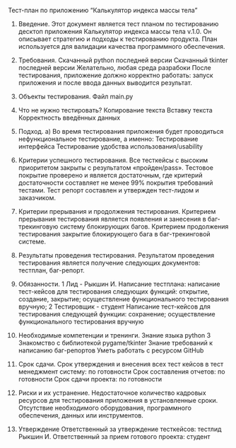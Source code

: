 Тест-план по приложению “Калькулятор индекса массы тела”

1.	Введение.
    Этот документ является тест планом по тестированию десктоп приложения Калькулятор индекса массы тела v.1.0. Он описывает стратегию и подходы к тестированию продукта. План используется для валидации качества программного обеспечения.
2.	Требования.
    Скачанный python последней версии
    Скачанный tkinter последней версии
    Желательно, любая среда разрабоки
    После тестирования, приложение должно корректно работать: запуск приложения и после ввода данных выводится результат.
3.	Объекты тестирования.
    Файл main.py
4.	Что не нужно тестировать?
    Копирование текста
	Вставку текста
	Корректность введённых данных
5.	Подход.
a) Во время тестирования приложения будет проводиться нефункциональное  тестирование, а именно: 
	Тестирование интерфейса
	Тестирование удобства использования/usability
6.	Критерии успешного тестирования.
	Все тесткейсы с высоким приоритетом закрыты с результатом «пройден/pass».
	Тестовое покрытие проверено и является достаточным, где критерий достаточности составляет не менее 99% покрытия требований тестами. 
	Тест репорт составлен и утвержден тест-лидом и заказчиком.
7.	Критерии прерывания и продолжения тестирования.
	Критерием прерывания тестирования является появления и занесения в баг-трекинговую систему блокирующих багов.
	Критерием продолжения тестирования закрытие блокирующего бага в баг-трекинговой системе.
8.	Результаты проведения тестирования.
	Результатом проведения тестирования является получение следующих документов: тестплан, баг-репорт.
9.	 Обязанности.
    1	Лид - Рыкшин И.	
        Написание тестплана: написание тест-кейсов для тестирования следующих функций: открытие, создание, закрытие; осуществление функционального тестирования вручную;
    2	Тестировщик	- студент
        Написание тест-кейсов для тестирования следующей функции: сохранение; осуществление функционального тестирования вручную	

10.	Необходимые компетенции и тренинги.
	Знание языка python 3
	Знакомство с библиотекой pygame/tkinter
	Знание требований к написанию баг-репортов
	Уметь работать с ресурсом GitHub
11.	Срок сдачи.
	Срок утверждения и внесения всех тест кейсов в тест менеджмент систему: по готовности
	Срок составления отчетов: по готовности
	Срок сдачи проекта: по готовности
12.	Риски и их устранение.
	Недостаточное количество кадровых ресурсов для тестирования приложения в установленные сроки.
	Отсутствие необходимого оборудования, программного обеспечения, данных или инструментов.
13.	Утверждение
	Ответственный за утверждение тесткейсов: тестлид Рыкшин И.
	Ответственный  за прием готового проекта: студент
